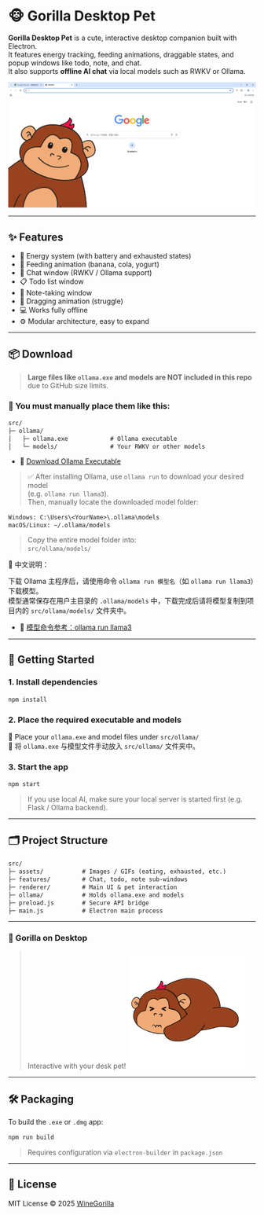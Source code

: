 # 🐵 Gorilla Desktop Pet

**Gorilla Desktop Pet** is a cute, interactive desktop companion built with Electron.  
It features energy tracking, feeding animations, draggable states, and popup windows like todo, note, and chat.  
It also supports **offline AI chat** via local models such as RWKV or Ollama.

![gorilla-desktop](./screenshots/adver.png)

---

## ✨ Features

- 🪫 Energy system (with battery and exhausted states)
- 🍌 Feeding animation (banana, cola, yogurt)
- 💬 Chat window (RWKV / Ollama support)
- 📋 Todo list window
- 📝 Note-taking window
- 🧲 Dragging animation (struggle)
- 💻 Works fully offline
- ⚙️ Modular architecture, easy to expand

---

## 📦 Download

> **Large files like `ollama.exe` and models are NOT included in this repo** due to GitHub size limits.

### 🔧 You must manually place them like this:

```
src/
├─ ollama/
│   ├─ ollama.exe            # Ollama executable
│   └─ models/               # Your RWKV or other models
```

- 🔗 [Download Ollama Executable](https://ollama.com/)

> ✅ After installing Ollama, use `ollama run` to download your desired model  
> (e.g. `ollama run llama3`).  
> Then, manually locate the downloaded model folder:

```
Windows: C:\Users\<YourName>\.ollama\models
macOS/Linux: ~/.ollama/models
```

> Copy the entire model folder into:  
> `src/ollama/models/`

📂 中文说明：

下载 Ollama 主程序后，请使用命令 `ollama run 模型名`（如 `ollama run llama3`）下载模型。  
模型通常保存在用户主目录的 `.ollama/models` 中，下载完成后请将模型复制到项目内的 `src/ollama/models/` 文件夹中。

- 🔗 [模型命令参考：ollama run llama3](https://ollama.com/library)

---

## 🚀 Getting Started

### 1. Install dependencies

```bash
npm install
```

### 2. Place the required executable and models

📂 Place your `ollama.exe` and model files under `src/ollama/`  
📂 将 `ollama.exe` 与模型文件手动放入 `src/ollama/` 文件夹中。

### 3. Start the app

```bash
npm start
```

> If you use local AI, make sure your local server is started first (e.g. Flask / Ollama backend).

---

## 🗂️ Project Structure

```
src/
├─ assets/           # Images / GIFs (eating, exhausted, etc.)
├─ features/         # Chat, todo, note sub-windows
├─ renderer/         # Main UI & pet interaction
├─ ollama/           # Holds ollama.exe and models
├─ preload.js        # Secure API bridge
├─ main.js           # Electron main process
```

---

### 🐒 Gorilla on Desktop

> Interactive with your desk pet!
![gorilla-desktop](./screenshots/struggle.gif)

---

## 🛠️ Packaging

To build the `.exe` or `.dmg` app:

```bash
npm run build
```

> Requires configuration via `electron-builder` in `package.json`

---

## 📜 License

MIT License © 2025 [WineGorilla](https://github.com/WineGorilla)
